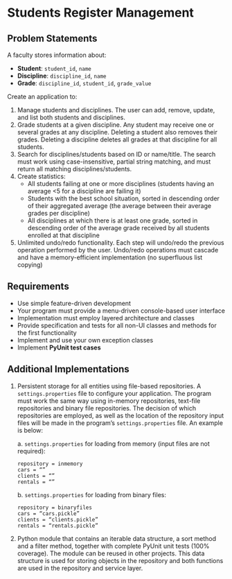 # Students Register Management
## Problem Statements
A faculty stores information about:
- **Student**: `student_id`, `name`
- **Discipline**: `discipline_id`, `name`
- **Grade**: `discipline_id`, `student_id`, `grade_value`

Create an application to:
1. Manage students and disciplines. The user can add, remove, update, and list both students and disciplines.
2. Grade students at a given discipline. Any student may receive one or several grades at any discipline. Deleting a student also removes their grades. Deleting a discipline deletes all grades at that discipline for all students.
3. Search for disciplines/students based on ID or name/title. The search must work using case-insensitive, partial string matching, and must return all matching disciplines/students.
4. Create statistics:
    - All students failing at one or more disciplines (students having an average <5 for a discipline are failing it)
    - Students with the best school situation, sorted in descending order of their aggregated average (the average between their average grades per discipline)
    - All disciplines at which there is at least one grade, sorted in descending order of the average grade received by all students enrolled at that discipline
5. Unlimited undo/redo functionality. Each step will undo/redo the previous operation performed by the user. Undo/redo operations must cascade and have a memory-efficient implementation (no superfluous list copying)

## Requirements
- Use simple feature-driven development
- Your program must provide a menu-driven console-based user interface
- Implementation must employ layered architecture and classes
- Provide specification and tests for all non-UI classes and methods for the first functionality
- Implement and use your own exception classes
- Implement **PyUnit test cases**

## Additional Implementations
1. Persistent storage for all entities using file-based repositories. A `settings.properties` file to configure your application. The program must work the same way using in-memory repositories, text-file repositories and binary file repositories. The decision of which repositories are employed, as well as the location of the repository input files will be made in the program’s `settings.properties` file. An example is below:

    a. `settings.properties` for loading from memory (input files are not required):
    ```
    repository = inmemory
    cars = “”
    clients = “”
    rentals = “”
    ```
    b. `settings.properties` for loading from binary files:
    ```
    repository = binaryfiles
    cars = “cars.pickle”
    clients = “clients.pickle”
    rentals = “rentals.pickle”
    ```
2. Python module that contains an iterable data structure, a sort method and a filter method, together with complete PyUnit unit tests (100% coverage). The module can be reused in other projects. This data structure is used for storing objects in the repository and both functions are used in the repository and service layer.
